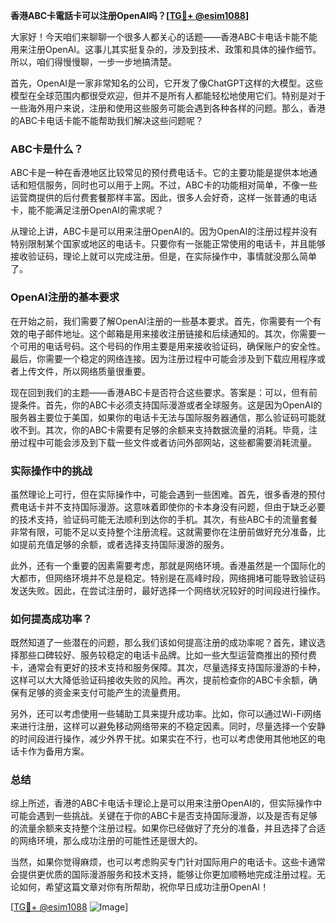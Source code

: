 **香港ABC卡電話卡可以注册OpenAI吗？[[TG💪+ @esim1088](https://t.me/s/esim1088)]**

大家好！今天咱们来聊聊一个很多人都关心的话题——香港ABC卡电话卡能不能用来注册OpenAI。这事儿其实挺复杂的，涉及到技术、政策和具体的操作细节。所以，咱们得慢慢聊，一步一步地搞清楚。

首先，OpenAI是一家非常知名的公司，它开发了像ChatGPT这样的大模型。这些模型在全球范围内都很受欢迎，但并不是所有人都能轻松地使用它们。特别是对于一些海外用户来说，注册和使用这些服务可能会遇到各种各样的问题。那么，香港的ABC卡电话卡能不能帮助我们解决这些问题呢？

### ABC卡是什么？

ABC卡是一种在香港地区比较常见的预付费电话卡。它的主要功能是提供本地通话和短信服务，同时也可以用于上网。不过，ABC卡的功能相对简单，不像一些运营商提供的后付费套餐那样丰富。因此，很多人会好奇，这样一张普通的电话卡，能不能满足注册OpenAI的需求呢？

从理论上讲，ABC卡是可以用来注册OpenAI的。因为OpenAI的注册过程并没有特别限制某个国家或地区的电话卡。只要你有一张能正常使用的电话卡，并且能够接收验证码，理论上就可以完成注册。但是，在实际操作中，事情就没那么简单了。

### OpenAI注册的基本要求

在开始之前，我们需要了解OpenAI注册的一些基本要求。首先，你需要有一个有效的电子邮件地址。这个邮箱是用来接收注册链接和后续通知的。其次，你需要一个可用的电话号码。这个号码的作用主要是用来接收验证码，确保账户的安全性。最后，你需要一个稳定的网络连接。因为注册过程中可能会涉及到下载应用程序或者上传文件，所以网络质量很重要。

现在回到我们的主题——香港ABC卡是否符合这些要求。答案是：可以，但有前提条件。首先，你的ABC卡必须支持国际漫游或者全球服务。这是因为OpenAI的服务器主要位于美国，如果你的电话卡无法与国际服务器通信，那么验证码可能就收不到。其次，你的ABC卡需要有足够的余额来支持数据流量的消耗。毕竟，注册过程中可能会涉及到下载一些文件或者访问外部网站，这些都需要消耗流量。

### 实际操作中的挑战

虽然理论上可行，但在实际操作中，可能会遇到一些困难。首先，很多香港的预付费电话卡并不支持国际漫游。这意味着即使你的卡本身没有问题，但由于缺乏必要的技术支持，验证码可能无法顺利到达你的手机。其次，有些ABC卡的流量套餐非常有限，可能不足以支持整个注册流程。这就需要你在注册前做好充分准备，比如提前充值足够的余额，或者选择支持国际漫游的服务。

此外，还有一个重要的因素需要考虑，那就是网络环境。香港虽然是一个国际化的大都市，但网络环境并不总是稳定。特别是在高峰时段，网络拥堵可能导致验证码发送失败。因此，在尝试注册时，最好选择一个网络状况较好的时间段进行操作。

### 如何提高成功率？

既然知道了一些潜在的问题，那么我们该如何提高注册的成功率呢？首先，建议选择那些口碑较好、服务较稳定的电话卡品牌。比如一些大型运营商推出的预付费卡，通常会有更好的技术支持和服务保障。其次，尽量选择支持国际漫游的卡种，这样可以大大降低验证码接收失败的风险。再次，提前检查你的ABC卡余额，确保有足够的资金来支付可能产生的流量费用。

另外，还可以考虑使用一些辅助工具来提升成功率。比如，你可以通过Wi-Fi网络来进行注册，这样可以避免移动网络带来的不稳定因素。同时，尽量选择一个安静的时间段进行操作，减少外界干扰。如果实在不行，也可以考虑使用其他地区的电话卡作为备用方案。

### 总结

综上所述，香港的ABC卡电话卡理论上是可以用来注册OpenAI的，但实际操作中可能会遇到一些挑战。关键在于你的ABC卡是否支持国际漫游，以及是否有足够的流量余额来支持整个注册过程。如果你已经做好了充分的准备，并且选择了合适的网络环境，那么成功注册的可能性还是很大的。

当然，如果你觉得麻烦，也可以考虑购买专门针对国际用户的电话卡。这些卡通常会提供更优质的国际漫游服务和技术支持，能够让你更加顺畅地完成注册过程。无论如何，希望这篇文章对你有所帮助，祝你早日成功注册OpenAI！

[[TG💪+ @esim1088](https://t.me/s/esim1088) ![Image](https://i.postimg.cc/4NQfJmqS/Snipaste-2025-05-13-00-14-12.png)]